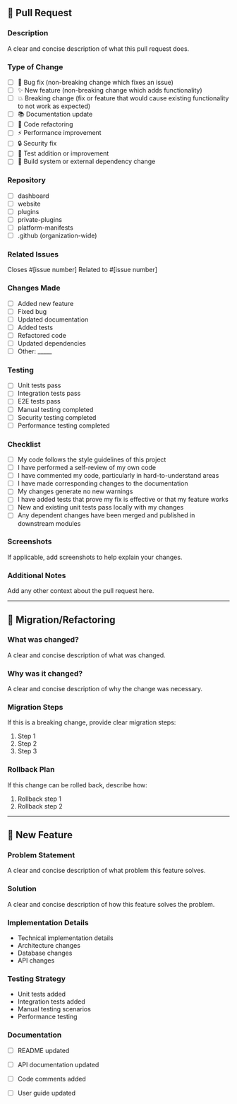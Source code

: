## 📝 Pull Request

### Description
A clear and concise description of what this pull request does.

### Type of Change
- [ ] 🐛 Bug fix (non-breaking change which fixes an issue)
- [ ] ✨ New feature (non-breaking change which adds functionality)
- [ ] 💥 Breaking change (fix or feature that would cause existing functionality to not work as expected)
- [ ] 📚 Documentation update
- [ ] 🧹 Code refactoring
- [ ] ⚡ Performance improvement
- [ ] 🔒 Security fix
- [ ] 🧪 Test addition or improvement
- [ ] 🔧 Build system or external dependency change

### Repository
- [ ] dashboard
- [ ] website
- [ ] plugins
- [ ] private-plugins
- [ ] platform-manifests
- [ ] .github (organization-wide)

### Related Issues
Closes #[issue number]
Related to #[issue number]

### Changes Made
- [ ] Added new feature
- [ ] Fixed bug
- [ ] Updated documentation
- [ ] Added tests
- [ ] Refactored code
- [ ] Updated dependencies
- [ ] Other: _____

### Testing
- [ ] Unit tests pass
- [ ] Integration tests pass
- [ ] E2E tests pass
- [ ] Manual testing completed
- [ ] Security testing completed
- [ ] Performance testing completed

### Checklist
- [ ] My code follows the style guidelines of this project
- [ ] I have performed a self-review of my own code
- [ ] I have commented my code, particularly in hard-to-understand areas
- [ ] I have made corresponding changes to the documentation
- [ ] My changes generate no new warnings
- [ ] I have added tests that prove my fix is effective or that my feature works
- [ ] New and existing unit tests pass locally with my changes
- [ ] Any dependent changes have been merged and published in downstream modules

### Screenshots
If applicable, add screenshots to help explain your changes.

### Additional Notes
Add any other context about the pull request here.

---

## 🔄 Migration/Refactoring

### What was changed?
A clear and concise description of what was changed.

### Why was it changed?
A clear and concise description of why the change was necessary.

### Migration Steps
If this is a breaking change, provide clear migration steps:
1. Step 1
2. Step 2
3. Step 3

### Rollback Plan
If this change can be rolled back, describe how:
1. Rollback step 1
2. Rollback step 2

---

## 🚀 New Feature

### Problem Statement
A clear and concise description of what problem this feature solves.

### Solution
A clear and concise description of how this feature solves the problem.

### Implementation Details
- Technical implementation details
- Architecture changes
- Database changes
- API changes

### Testing Strategy
- Unit tests added
- Integration tests added
- Manual testing scenarios
- Performance testing

### Documentation
- [ ] README updated
- [ ] API documentation updated
- [ ] Code comments added
- [ ] User guide updated




